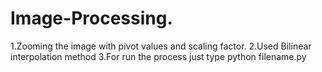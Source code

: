 # Image-Processing.
1.Zooming the  image with pivot values and scaling factor.
2.Used Bilinear interpolation method 
3.For run the process just  type python filename.py <path> <pivot values><scaling factor>
